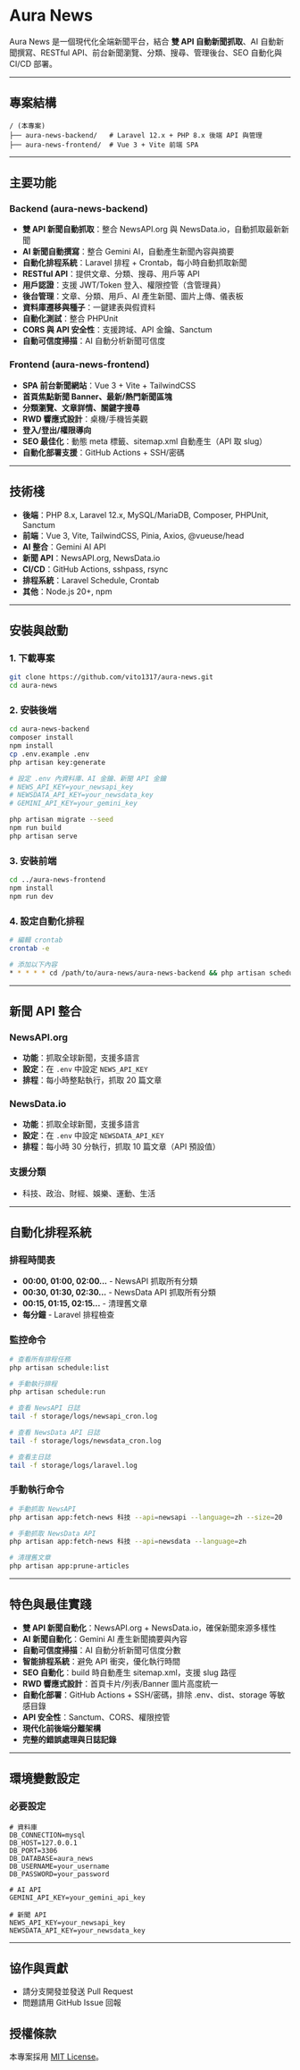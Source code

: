 # Aura News

Aura News 是一個現代化全端新聞平台，結合 **雙 API 自動新聞抓取**、AI 自動新聞撰寫、RESTful API、前台新聞瀏覽、分類、搜尋、管理後台、SEO 自動化與 CI/CD 部署。

---

## 專案結構

```
/ (本專案)
├── aura-news-backend/   # Laravel 12.x + PHP 8.x 後端 API 與管理
├── aura-news-frontend/  # Vue 3 + Vite 前端 SPA
```

---

## 主要功能

### Backend (aura-news-backend)
- **雙 API 新聞自動抓取**：整合 NewsAPI.org 與 NewsData.io，自動抓取最新新聞
- **AI 新聞自動撰寫**：整合 Gemini AI，自動產生新聞內容與摘要
- **自動化排程系統**：Laravel 排程 + Crontab，每小時自動抓取新聞
- **RESTful API**：提供文章、分類、搜尋、用戶等 API
- **用戶認證**：支援 JWT/Token 登入、權限控管（含管理員）
- **後台管理**：文章、分類、用戶、AI 產生新聞、圖片上傳、儀表板
- **資料庫遷移與種子**：一鍵建表與假資料
- **自動化測試**：整合 PHPUnit
- **CORS 與 API 安全性**：支援跨域、API 金鑰、Sanctum
- **自動可信度掃描**：AI 自動分析新聞可信度

### Frontend (aura-news-frontend)
- **SPA 前台新聞網站**：Vue 3 + Vite + TailwindCSS
- **首頁焦點新聞 Banner、最新/熱門新聞區塊**
- **分類瀏覽、文章詳情、關鍵字搜尋**
- **RWD 響應式設計**：桌機/手機皆美觀
- **登入/登出/權限導向**
- **SEO 最佳化**：動態 meta 標籤、sitemap.xml 自動產生（API 取 slug）
- **自動化部署支援**：GitHub Actions + SSH/密碼

---

## 技術棧
- **後端**：PHP 8.x, Laravel 12.x, MySQL/MariaDB, Composer, PHPUnit, Sanctum
- **前端**：Vue 3, Vite, TailwindCSS, Pinia, Axios, @vueuse/head
- **AI 整合**：Gemini AI API
- **新聞 API**：NewsAPI.org, NewsData.io
- **CI/CD**：GitHub Actions, sshpass, rsync
- **排程系統**：Laravel Schedule, Crontab
- **其他**：Node.js 20+, npm

---

## 安裝與啟動

### 1. 下載專案
```bash
git clone https://github.com/vito1317/aura-news.git
cd aura-news
```

### 2. 安裝後端
```bash
cd aura-news-backend
composer install
npm install
cp .env.example .env
php artisan key:generate

# 設定 .env 內資料庫、AI 金鑰、新聞 API 金鑰
# NEWS_API_KEY=your_newsapi_key
# NEWSDATA_API_KEY=your_newsdata_key
# GEMINI_API_KEY=your_gemini_key

php artisan migrate --seed
npm run build
php artisan serve
```

### 3. 安裝前端
```bash
cd ../aura-news-frontend
npm install
npm run dev
```

### 4. 設定自動化排程
```bash
# 編輯 crontab
crontab -e

# 添加以下內容
* * * * * cd /path/to/aura-news/aura-news-backend && php artisan schedule:run >> /dev/null 2>&1
```

---

## 新聞 API 整合

### NewsAPI.org
- **功能**：抓取全球新聞，支援多語言
- **設定**：在 `.env` 中設定 `NEWS_API_KEY`
- **排程**：每小時整點執行，抓取 20 篇文章

### NewsData.io
- **功能**：抓取全球新聞，支援多語言
- **設定**：在 `.env` 中設定 `NEWSDATA_API_KEY`
- **排程**：每小時 30 分執行，抓取 10 篇文章（API 預設值）

### 支援分類
- 科技、政治、財經、娛樂、運動、生活

---

## 自動化排程系統

### 排程時間表
- **00:00, 01:00, 02:00...** - NewsAPI 抓取所有分類
- **00:30, 01:30, 02:30...** - NewsData API 抓取所有分類
- **00:15, 01:15, 02:15...** - 清理舊文章
- **每分鐘** - Laravel 排程檢查

### 監控命令
```bash
# 查看所有排程任務
php artisan schedule:list

# 手動執行排程
php artisan schedule:run

# 查看 NewsAPI 日誌
tail -f storage/logs/newsapi_cron.log

# 查看 NewsData API 日誌
tail -f storage/logs/newsdata_cron.log

# 查看主日誌
tail -f storage/logs/laravel.log
```

### 手動執行命令
```bash
# 手動抓取 NewsAPI
php artisan app:fetch-news 科技 --api=newsapi --language=zh --size=20

# 手動抓取 NewsData API
php artisan app:fetch-news 科技 --api=newsdata --language=zh

# 清理舊文章
php artisan app:prune-articles
```

---

## 特色與最佳實踐
- **雙 API 新聞自動化**：NewsAPI.org + NewsData.io，確保新聞來源多樣性
- **AI 新聞自動化**：Gemini AI 產生新聞摘要與內容
- **自動可信度掃描**：AI 自動分析新聞可信度分數
- **智能排程系統**：避免 API 衝突，優化執行時間
- **SEO 自動化**：build 時自動產生 sitemap.xml，支援 slug 路徑
- **RWD 響應式設計**：首頁卡片/列表/Banner 圖片高度統一
- **自動化部署**：GitHub Actions + SSH/密碼，排除 .env、dist、storage 等敏感目錄
- **API 安全性**：Sanctum、CORS、權限控管
- **現代化前後端分離架構**
- **完整的錯誤處理與日誌記錄**

---

## 環境變數設定

### 必要設定
```env
# 資料庫
DB_CONNECTION=mysql
DB_HOST=127.0.0.1
DB_PORT=3306
DB_DATABASE=aura_news
DB_USERNAME=your_username
DB_PASSWORD=your_password

# AI API
GEMINI_API_KEY=your_gemini_api_key

# 新聞 API
NEWS_API_KEY=your_newsapi_key
NEWSDATA_API_KEY=your_newsdata_key
```

---

## 協作與貢獻
- 請分支開發並發送 Pull Request
- 問題請用 GitHub Issue 回報

## 授權條款
本專案採用 [MIT License](LICENSE)。 